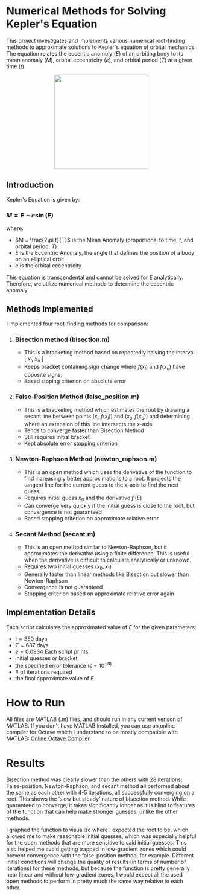 # Numerical Methods for Solving Kepler's Equation

This project investigates and implements various numerical root-finding methods to approximate solutions to Kepler's equation of orbital mechanics. The equation relates the eccentic anomoly ($E$) of an orbiting body to its mean anomaly ($M$), orbital eccentricity ($e$), and orbital period ($T$) at a given time ($t$).
<p align="center">
<img src="https://upload.wikimedia.org/wikipedia/commons/a/aa/Classical_Kepler_orbit_e0.6.gif?20080111093917" width="250px">
</p>

## Introduction 

Kepler's Equation is given by:
### $M = E - e \sin(E)$

where:
- $M = \frac{2\pi t}{T}$ is the Mean Anomaly (proportional to time, $t$, and orbital period, $T$)
- $E$ is the Eccentric Anomaly, the angle that defines the position of a body on an elliptical orbit
- $e$ is the orbital eccentricity

This equation is transcendental and cannot be solved for $E$ analytically. Therefore, we utilize numerical methods to determine the eccentric anomaly.

## Methods Implemented
I implemented four root-finding methods for comparison:
1. ### Bisection method (bisection.m)
    - This is a bracketing method based on repeatedly halving the interval \[ $x_{l}$, $x_{u}$ ]
    - Keeps bracket containing sign change where $f(x_{l})$ and $f(x_{u})$ have opposite signs. 
    - Based stoping criterion on absolute error
2. ### False-Position Method (false_position.m)
    - This is a bracketing method which estimates the root by drawing a secant line between points $(x_{l},f(x_{l}))$ and $(x_{u},f(x_{u}))$ and determining where an extension of this line intersects the x-axis.
    - Tends to converge faster than Bisection Method
    - Still requires initial bracket
    - Kept absolute error stopping criterion
4. ### Newton-Raphson Method (newton_raphson.m)
    - This is an open method which uses the derivative of the function to find increasingly better approximations to a root. It projects the tangent line for the current guess to the x-axis to find the next guess.
    - Requires initial guess $x_{0}$ and the derivative $f'(E)$
    - Can converge very quickly if the initial guess is close to the root, but convergence is not guaranteed
    - Based stopping criterion on approximate relative error 
6. ### Secant Method (secant.m)
    - This is an open method similar to Newton-Raphson, but it approximates the derivative using a finite difference. This is useful when the derivative is difficult to calculate analytically or unknown.
    - Requires two initial guesses $(x_{0}, x_{1})$
    - Generally faster than linear methods like Bisection but slower than Newton-Raphson
    - Convergence is not guaranteed
    - Stopping criterion based on approximate relative error again

## Implementation Details

Each script calculates the approximated value of $E$ for the given parameters:
- $t = 350$ days
- $T = 687$ days
- $e = 0.0934$ 
Each script prints:
- initial guesses or bracket
- the specified error tolerance ($\epsilon = 10^{-8)}$
- \# of iterations required
- the final approximate value of $E$

# How to Run
All files are MATLAB (.m) files, and should run in any current verison of MATLAB. If you don't have MATLAB installed, you can use an online compiler for Octave which I understand to be mostly compatible with MATLAB: [Online Octave Compiler](https://www.mycompiler.io/online-octave-matlab-compiler)

# Results

Bisection method was clearly slower than the others with 28 iterations. False-position, Newton-Raphson, and secant method all performed about the same as each other with 4-5 iterations, all successfully converging on a root. This shows the ‘slow but steady’ nature of bisection method. While guaranteed to converge, it takes significantly longer as it is blind to features of the function that can help make stronger guesses, unlike the other methods.

I graphed the function to visualize where I expected the root to be, which allowed me to
make reasonable initial guesses, which was especially helpful for the open methods that are
more sensitive to said initial guesses. This also helped me avoid getting trapped in low-gradient
zones which could prevent convergence with the false-position method, for example. Different initial conditions will change the quality of results (in terms of number of iterations) for these methods, but because the function is pretty generally near linear and without low-gradient zones, I would expect all the used open methods to perform in pretty much the same way relative to each other.



